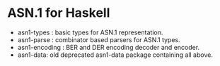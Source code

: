 ASN.1 for Haskell
=================

* asn1-types : basic types for ASN.1 representation.
* asn1-parse : combinator based parsers for ASN.1 types.
* asn1-encoding : BER and DER encoding decoder and encoder.
* asn1-data: old deprecated asn1-data package containing all above.
